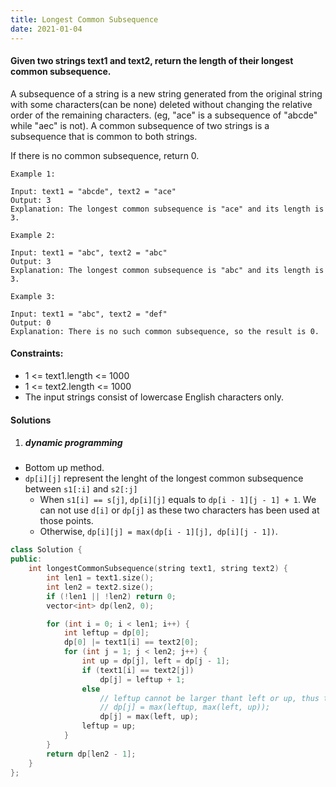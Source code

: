 ```yaml
---
title: Longest Common Subsequence
date: 2021-01-04
---
```

#### Given two strings text1 and text2, return the length of their longest common subsequence.

A subsequence of a string is a new string generated from the original string with some characters(can be none) deleted without changing the relative order of the remaining characters. (eg, "ace" is a subsequence of "abcde" while "aec" is not). A common subsequence of two strings is a subsequence that is common to both strings.

 

If there is no common subsequence, return 0.

 

```
Example 1:

Input: text1 = "abcde", text2 = "ace" 
Output: 3  
Explanation: The longest common subsequence is "ace" and its length is 3.

Example 2:

Input: text1 = "abc", text2 = "abc"
Output: 3
Explanation: The longest common subsequence is "abc" and its length is 3.

Example 3:

Input: text1 = "abc", text2 = "def"
Output: 0
Explanation: There is no such common subsequence, so the result is 0.
```

 

#### Constraints:

-    1 <= text1.length <= 1000
-    1 <= text2.length <= 1000
-    The input strings consist of lowercase English characters only.

#### Solutions

1. ##### dynamic programming

- Bottom up method.
- `dp[i][j]` represent the lenght of the longest common subsequence between `s1[:i]` and `s2[:j]`
    - When `s1[i] == s[j]`, `dp[i][j]` equals to `dp[i - 1][j - 1] + 1`. We can not use `d[i]` or `dp[j]` as these two characters has been used at those points.
    - Otherwise, `dp[i][j] = max(dp[i - 1][j], dp[i][j - 1])`.


```cpp
class Solution {
public:
    int longestCommonSubsequence(string text1, string text2) {
        int len1 = text1.size();
        int len2 = text2.size();
        if (!len1 || !len2) return 0;
        vector<int> dp(len2, 0);

        for (int i = 0; i < len1; i++) {
            int leftup = dp[0];
            dp[0] |= text1[i] == text2[0];
            for (int j = 1; j < len2; j++) {
                int up = dp[j], left = dp[j - 1];
                if (text1[i] == text2[j])
                    dp[j] = leftup + 1;
                else
                    // leftup cannot be larger thant left or up, thus the comparison is redundant
                    // dp[j] = max(leftup, max(left, up));
                    dp[j] = max(left, up);
                leftup = up;
            }
        }
        return dp[len2 - 1];
    }
};
```